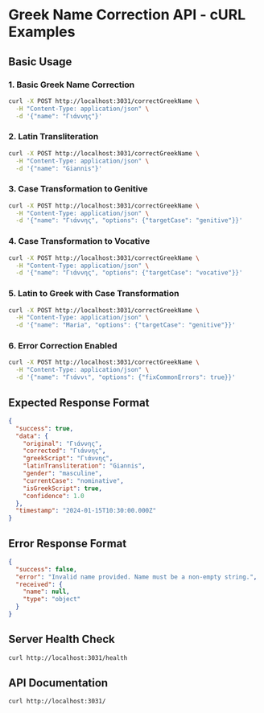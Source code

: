 # Greek Name Correction API - cURL Examples

## Basic Usage

### 1. Basic Greek Name Correction
```bash
curl -X POST http://localhost:3031/correctGreekName \
  -H "Content-Type: application/json" \
  -d '{"name": "Γιάννης"}'
```

### 2. Latin Transliteration
```bash
curl -X POST http://localhost:3031/correctGreekName \
  -H "Content-Type: application/json" \
  -d '{"name": "Giannis"}'
```

### 3. Case Transformation to Genitive
```bash
curl -X POST http://localhost:3031/correctGreekName \
  -H "Content-Type: application/json" \
  -d '{"name": "Γιάννης", "options": {"targetCase": "genitive"}}'
```

### 4. Case Transformation to Vocative
```bash
curl -X POST http://localhost:3031/correctGreekName \
  -H "Content-Type: application/json" \
  -d '{"name": "Γιάννης", "options": {"targetCase": "vocative"}}'
```

### 5. Latin to Greek with Case Transformation
```bash
curl -X POST http://localhost:3031/correctGreekName \
  -H "Content-Type: application/json" \
  -d '{"name": "Maria", "options": {"targetCase": "genitive"}}'
```

### 6. Error Correction Enabled
```bash
curl -X POST http://localhost:3031/correctGreekName \
  -H "Content-Type: application/json" \
  -d '{"name": "Γιάννι", "options": {"fixCommonErrors": true}}'
```

## Expected Response Format

```json
{
  "success": true,
  "data": {
    "original": "Γιάννης",
    "corrected": "Γιάννης",
    "greekScript": "Γιάννης",
    "latinTransliteration": "Giannis",
    "gender": "masculine",
    "currentCase": "nominative",
    "isGreekScript": true,
    "confidence": 1.0
  },
  "timestamp": "2024-01-15T10:30:00.000Z"
}
```

## Error Response Format

```json
{
  "success": false,
  "error": "Invalid name provided. Name must be a non-empty string.",
  "received": {
    "name": null,
    "type": "object"
  }
}
```

## Server Health Check

```bash
curl http://localhost:3031/health
```

## API Documentation

```bash
curl http://localhost:3031/
```
